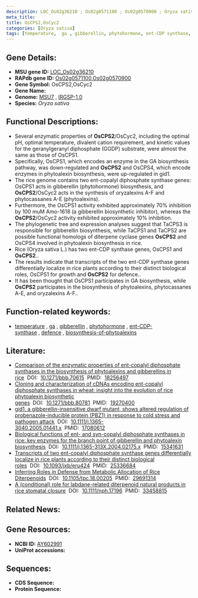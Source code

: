 ```yaml
---
description: LOC_Os02g36210 ; Os02g0571100 ; Os02g0570900 ; Oryza sativa
meta_title:
title: OsCPS2,OsCyc2
categories: [Oryza sativa]
tags: [temperature,  ga , gibberellin, phytohormone, ent-CDP synthase, defence, biosynthesis of phytoalexins]
---
```


## Gene Details:
- **MSU gene ID:** [LOC_Os02g36210](http://rice.uga.edu/cgi-bin/ORF_infopage.cgi?orf=LOC_Os02g36210)  
- **RAPdb gene ID:** [Os02g0571100](https://rapdb.dna.affrc.go.jp/locus/?name=Os02g0571100),[Os02g0570900](https://rapdb.dna.affrc.go.jp/locus/?name=Os02g0570900)  
- **Gene Symbol:** OsCPS2,OsCyc2
- **Gene Name:**
- **Genome:**  [MSU7](http://rice.uga.edu/)&nbsp;,&nbsp;[IRGSP-1.0](https://rapdb.dna.affrc.go.jp/download/irgsp1.html)
- **Species:** *Oryza sativa*

## Functional Descriptions:
   - Several enzymatic properties of **OsCPS2**/OsCyc2, including the optimal pH, optimal temperature, divalent cation requirement, and kinetic values for the geranylgeranyl diphosphate (GGDP) substrate, were almost the same as those of OsCPS1.
   - Specifically, OsCPS1, which encodes an enzyme in the GA biosynthesis pathway, was down-regulated and **OsCPS2** and OsCPS4, which encode enzymes in phytoalexin biosynthesis, were up-regulated in gid1.
   - The rice genome contains two ent-copalyl diphosphate synthase genes: OsCPS1 acts in gibberellin (phytohormone) biosynthesis, and **OsCPS2**/OsCyc2 acts in the synthesis of oryzalexins A-F and phytocassanes A-E (phytoalexins).
   - Furthermore, the OsCPS1 activity exhibited approximately 70% inhibition by 100 muM Amo-1618 (a gibberellin biosynthetic inhibitor), whereas the **OsCPS2**/OsCyc2 activity exhibited approximately 10% inhibition.
   - The phylogenetic tree and expression analyses suggest that TaCPS3 is responsible for gibberellin biosynthesis, while TaCPS1 and TaCPS2 are possible functional homologs of diterpene cyclase genes **OsCPS2** and OsCPS4 involved in phytoalexin biosynthesis in rice.
   - Rice (Oryza sativa L.) has two ent-CDP synthase genes, OsCPS1 and **OsCPS2**..
   - The results indicate that transcripts of the two ent-CDP synthase genes differentially localize in rice plants according to their distinct biological roles, OsCPS1 for growth and **OsCPS2** for defence..
   - It has been thought that OsCPS1 participates in GA biosynthesis, while **OsCPS2** participates in the biosynthesis of phytoalexins, phytocassanes A-E, and oryzalexins A-F..

## Function-related keywords:
   - [temperature](/tags/temperature/)&nbsp;,&nbsp;[ga](/tags/ga/)&nbsp;,&nbsp;[gibberellin](/tags/gibberellin/)&nbsp;,&nbsp;[phytohormone](/tags/phytohormone/)&nbsp;,&nbsp;[ent-CDP-synthase](/tags/ent-CDP-synthase/)&nbsp;,&nbsp;[defence](/tags/defence/)&nbsp;,&nbsp;[biosynthesis-of-phytoalexins](/tags/biosynthesis-of-phytoalexins/)

## Literature:
   - [Comparison of the enzymatic properties of ent-copalyl diphosphate synthases in the biosynthesis of phytoalexins and gibberellins in rice](https://www.doi.org/10.1271/bbb.70615)&nbsp;&nbsp;DOI:&nbsp;&nbsp;[10.1271/bbb.70615](https://www.doi.org/10.1271/bbb.70615)&nbsp;&nbsp;PMID:&nbsp;&nbsp;[18256497](https://pubmed.ncbi.nlm.nih.gov/18256497/)
   - [Cloning and characterization of cDNAs encoding ent-copalyl diphosphate synthases in wheat: insight into the evolution of rice phytoalexin biosynthetic genes](https://www.doi.org/10.1271/bbb.80781)&nbsp;&nbsp;DOI:&nbsp;&nbsp;[10.1271/bbb.80781](https://www.doi.org/10.1271/bbb.80781)&nbsp;&nbsp;PMID:&nbsp;&nbsp;[19270400](https://pubmed.ncbi.nlm.nih.gov/19270400/)
   - [gid1, a gibberellin-insensitive dwarf mutant, shows altered regulation of probenazole-inducible protein (PBZ1) in response to cold stress and pathogen attack](https://www.doi.org/10.1111/j.1365-3040.2005.01441.x)&nbsp;&nbsp;DOI:&nbsp;&nbsp;[10.1111/j.1365-3040.2005.01441.x](https://www.doi.org/10.1111/j.1365-3040.2005.01441.x)&nbsp;&nbsp;PMID:&nbsp;&nbsp;[17080612](https://pubmed.ncbi.nlm.nih.gov/17080612/)
   - [Biological functions of ent- and syn-copalyl diphosphate synthases in rice: key enzymes for the branch point of gibberellin and phytoalexin biosynthesis](https://www.doi.org/10.1111/j.1365-313X.2004.02175.x)&nbsp;&nbsp;DOI:&nbsp;&nbsp;[10.1111/j.1365-313X.2004.02175.x](https://www.doi.org/10.1111/j.1365-313X.2004.02175.x)&nbsp;&nbsp;PMID:&nbsp;&nbsp;[15341631](https://pubmed.ncbi.nlm.nih.gov/15341631/)
   - [Transcripts of two ent-copalyl diphosphate synthase genes differentially localize in rice plants according to their distinct biological roles](https://www.doi.org/10.1093/jxb/eru424)&nbsp;&nbsp;DOI:&nbsp;&nbsp;[10.1093/jxb/eru424](https://www.doi.org/10.1093/jxb/eru424)&nbsp;&nbsp;PMID:&nbsp;&nbsp;[25336684](https://pubmed.ncbi.nlm.nih.gov/25336684/)
   - [Inferring Roles in Defense from Metabolic Allocation of Rice Diterpenoids](https://www.doi.org/10.1105/tpc.18.00205)&nbsp;&nbsp;DOI:&nbsp;&nbsp;[10.1105/tpc.18.00205](https://www.doi.org/10.1105/tpc.18.00205)&nbsp;&nbsp;PMID:&nbsp;&nbsp;[29691314](https://pubmed.ncbi.nlm.nih.gov/29691314/)
   - [A (conditional) role for labdane-related diterpenoid natural products in rice stomatal closure](https://www.doi.org/10.1111/nph.17196)&nbsp;&nbsp;DOI:&nbsp;&nbsp;[10.1111/nph.17196](https://www.doi.org/10.1111/nph.17196)&nbsp;&nbsp;PMID:&nbsp;&nbsp;[33458815](https://pubmed.ncbi.nlm.nih.gov/33458815/)

## Related News:

## Gene Resources:
- **NCBI ID:**  [AY602991](http://www.ncbi.nlm.nih.gov/nuccore/AY602991)
- **UniProt accessions:** [](https://www.uniprot.org/uniprotkb//entry)

## Sequences:
- **CDS Sequence:**
- **Protein Sequence:**
